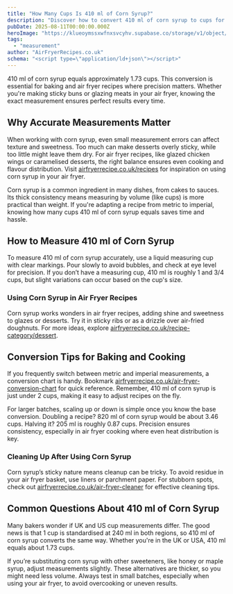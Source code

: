 ```yaml
---
title: "How Many Cups Is 410 ml of Corn Syrup?"
description: "Discover how to convert 410 ml of corn syrup to cups for perfect baking and air fryer recipes every time."
pubDate: 2025-08-11T00:00:00.000Z
heroImage: "https://klueoymssxwfnxsvcyhv.supabase.co/storage/v1/object/public/md/how-many-cups-is-410-ml-of-corn-syrup-4ec5cadf.webp"
tags:
  - "measurement"
author: "AirFryerRecipes.co.uk"
schema: "<script type=\"application/ld+json\"></script>"
---
```


<p>410 ml of corn syrup equals approximately 1.73 cups. This conversion is essential for baking and air fryer recipes where precision matters. Whether you're making sticky buns or glazing meats in your air fryer, knowing the exact measurement ensures perfect results every time.</p>  

<h2>Why Accurate Measurements Matter</h2>  
<p>When working with corn syrup, even small measurement errors can affect texture and sweetness. Too much can make desserts overly sticky, while too little might leave them dry. For air fryer recipes, like glazed chicken wings or caramelised desserts, the right balance ensures even cooking and flavour distribution. Visit <a href=https://www.airfryerrecipe.co.uk/recipes>airfryerrecipe.co.uk/recipes</a> for inspiration on using corn syrup in your air fryer.</p>  

<p>Corn syrup is a common ingredient in many dishes, from cakes to sauces. Its thick consistency means measuring by volume (like cups) is more practical than weight. If you're adapting a recipe from metric to imperial, knowing how many cups 410 ml of corn syrup equals saves time and hassle.</p>  

<h2>How to Measure 410 ml of Corn Syrup</h2>  
<p>To measure 410 ml of corn syrup accurately, use a liquid measuring cup with clear markings. Pour slowly to avoid bubbles, and check at eye level for precision. If you don’t have a measuring cup, 410 ml is roughly 1 and 3/4 cups, but slight variations can occur based on the cup's size.</p>  

<h3>Using Corn Syrup in Air Fryer Recipes</h3>  
<p>Corn syrup works wonders in air fryer recipes, adding shine and sweetness to glazes or desserts. Try it in sticky ribs or as a drizzle over air-fried doughnuts. For more ideas, explore <a href=https://www.airfryerrecipe.co.uk/recipe-category/dessert>airfryerrecipe.co.uk/recipe-category/dessert</a>.</p>  

<h2>Conversion Tips for Baking and Cooking</h2>  
<p>If you frequently switch between metric and imperial measurements, a conversion chart is handy. Bookmark <a href=https://www.airfryerrecipe.co.uk/air-fryer-conversion-chart>airfryerrecipe.co.uk/air-fryer-conversion-chart</a> for quick reference. Remember, 410 ml of corn syrup is just under 2 cups, making it easy to adjust recipes on the fly.</p>  

<p>For larger batches, scaling up or down is simple once you know the base conversion. Doubling a recipe? 820 ml of corn syrup would be about 3.46 cups. Halving it? 205 ml is roughly 0.87 cups. Precision ensures consistency, especially in air fryer cooking where even heat distribution is key.</p>  

<h3>Cleaning Up After Using Corn Syrup</h3>  
<p>Corn syrup’s sticky nature means cleanup can be tricky. To avoid residue in your air fryer basket, use liners or parchment paper. For stubborn spots, check out <a href=https://www.airfryerrecipe.co.uk/air-fryer-cleaner>airfryerrecipe.co.uk/air-fryer-cleaner</a> for effective cleaning tips.</p>  

<h2>Common Questions About 410 ml of Corn Syrup</h2>  
<p>Many bakers wonder if UK and US cup measurements differ. The good news is that 1 cup is standardised at 240 ml in both regions, so 410 ml of corn syrup converts the same way. Whether you're in the UK or USA, 410 ml equals about 1.73 cups.</p>  

<p>If you’re substituting corn syrup with other sweeteners, like honey or maple syrup, adjust measurements slightly. These alternatives are thicker, so you might need less volume. Always test in small batches, especially when using your air fryer, to avoid overcooking or uneven results.</p>
